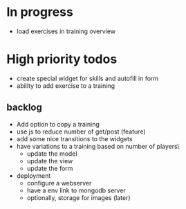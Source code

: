 
# In progress
- load exercises in training overview

# High priority todos
- create special widget for skills and autofill in form
- ability to add exercise to a training

## backlog

- Add option to copy a training
- use js to reduce number of get/post (feature)
- add some nice transitions to the widgets
- have variations to a training based on number of players\
  - update the model
  - update the view
  - update the form
- deployment
  - configure a webserver
  - have a env link to mongodb server
  - optionally, storage for images (later)